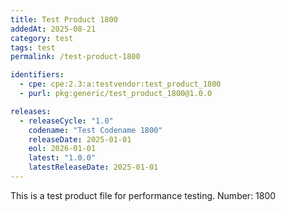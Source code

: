 ```yaml
---
title: Test Product 1800
addedAt: 2025-08-21
category: test
tags: test
permalink: /test-product-1800

identifiers:
  - cpe: cpe:2.3:a:testvendor:test_product_1800
  - purl: pkg:generic/test_product_1800@1.0.0

releases:
  - releaseCycle: "1.0"
    codename: "Test Codename 1800"
    releaseDate: 2025-01-01
    eol: 2026-01-01
    latest: "1.0.0"
    latestReleaseDate: 2025-01-01
---
```


This is a test product file for performance testing. Number: 1800

